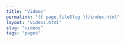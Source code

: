```yaml
---
title: "Videos"
permalink: "{{ page.fileSlug }}/index.html"
layout: "videos.html"
slug: "videos"
tags: "pages"
---
```



